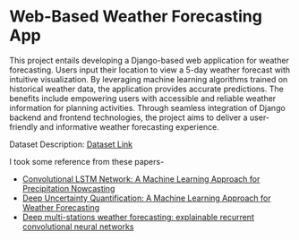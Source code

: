 # Web-Based Weather Forecasting App

This project entails developing a Django-based web application for weather forecasting. Users input their location to view a 5-day weather forecast with intuitive visualization. By leveraging machine learning algorithms trained on historical weather data, the application provides accurate predictions. The benefits include empowering users with accessible and reliable weather information for planning activities. Through seamless integration of Django backend and frontend technologies, the project aims to deliver a user-friendly and informative weather forecasting experience.

Dataset Description: [Dataset Link](https://corgis-edu.github.io/corgis/csv/weather/)

I took some reference from these papers-
- [Convolutional LSTM Network: A Machine Learning Approach for Precipitation Nowcasting](https://arxiv.org/pdf/1506.04214v2.pdf)
- [Deep Uncertainty Quantification: A Machine Learning Approach for Weather Forecasting](https://arxiv.org/pdf/1812.09467v3.pdf)
- [Deep multi-stations weather forecasting: explainable recurrent convolutional neural networks](https://arxiv.org/pdf/2009.11239v6.pdf)
